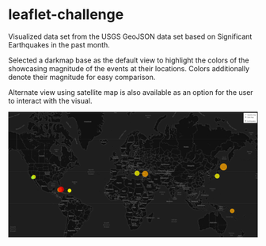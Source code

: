 # leaflet-challenge

Visualized data set from the USGS GeoJSON data set based on Significant Earthquakes in the past month.

Selected a darkmap base as the default view to highlight the colors of the showcasing magnitude of the events at their locations.  Colors additionally denote their magnitude for easy comparison.

Alternate view using satellite map is also available as an option for the user to interact with the visual.

![step-1](https://github.com/remclellan/leaflet-challenge/blob/master/leaflet-step-1/Images/Step1.PNG)